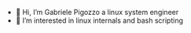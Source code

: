 - 👋 Hi, I’m Gabriele Pigozzo a linux system engineer
- 👀 I’m interested in linux internals and bash scripting
